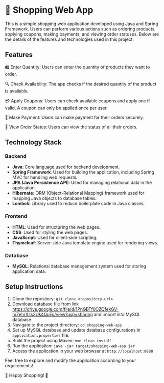 # 🛒 Shopping Web App

This is a simple shopping web application developed using Java and Spring Framework. Users can perform various actions such as ordering products, applying coupons, making payments, and viewing order statuses. Below are the details of the features and technologies used in this project.

## Features

🛍️ Enter Quantity: Users can enter the quantity of products they want to order.

🔍 Check Availability: The app checks if the desired quantity of the product is available.

💳 Apply Coupons: Users can check available coupons and apply one if valid. A coupon can only be applied once per user.

💸 Make Payment: Users can make payment for their orders securely.

📝 View Order Status: Users can view the status of all their orders.

## Technology Stack

### Backend

- **Java**: Core language used for backend development.
- **Spring Framework**: Used for building the application, including Spring MVC for handling web requests.
- **JPA (Java Persistence API)**: Used for managing relational data in the application.
- **Hibernate**: ORM (Object-Relational Mapping) framework used for mapping Java objects to database tables.
- **Lombok**: Library used to reduce boilerplate code in Java classes.

### Frontend

- **HTML**: Used for structuring the web pages.
- **CSS**: Used for styling the web pages.
- **JavaScript**: Used for client-side scripting.
- **Thymeleaf**: Server-side Java template engine used for rendering views.

### Database

- **MySQL**: Relational database management system used for storing application data.

## Setup Instructions

1. Clone the repository: `git clone <repository-url>`
2. Download database file from link https://drive.google.com/file/d/1PnGBTf0OZQfekGV-mZehrXss2Uk4QuEs/view?usp=sharing and import into MySQL database
3. Navigate to the project directory: `cd shopping-web-app`
4. Set up MySQL database and update database configurations in `application.properties` file.
5. Build the project using Maven: `mvn clean install`
6. Run the application: `java -jar target/shopping-web-app.jar`
7. Access the application in your web browser at `http://localhost:8080`

Feel free to explore and modify the application according to your requirements!

🎉 Happy Shopping! 🎉
